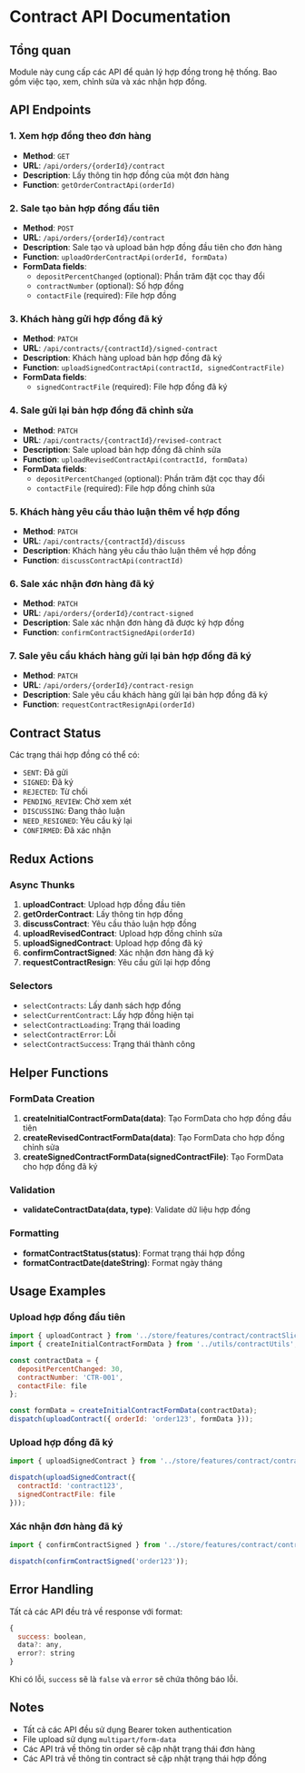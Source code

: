 # Contract API Documentation

## Tổng quan
Module này cung cấp các API để quản lý hợp đồng trong hệ thống. Bao gồm việc tạo, xem, chỉnh sửa và xác nhận hợp đồng.

## API Endpoints

### 1. Xem hợp đồng theo đơn hàng
- **Method**: `GET`
- **URL**: `/api/orders/{orderId}/contract`
- **Description**: Lấy thông tin hợp đồng của một đơn hàng
- **Function**: `getOrderContractApi(orderId)`

### 2. Sale tạo bản hợp đồng đầu tiên
- **Method**: `POST`
- **URL**: `/api/orders/{orderId}/contract`
- **Description**: Sale tạo và upload bản hợp đồng đầu tiên cho đơn hàng
- **Function**: `uploadOrderContractApi(orderId, formData)`
- **FormData fields**:
  - `depositPercentChanged` (optional): Phần trăm đặt cọc thay đổi
  - `contractNumber` (optional): Số hợp đồng
  - `contactFile` (required): File hợp đồng

### 3. Khách hàng gửi hợp đồng đã ký
- **Method**: `PATCH`
- **URL**: `/api/contracts/{contractId}/signed-contract`
- **Description**: Khách hàng upload bản hợp đồng đã ký
- **Function**: `uploadSignedContractApi(contractId, signedContractFile)`
- **FormData fields**:
  - `signedContractFile` (required): File hợp đồng đã ký

### 4. Sale gửi lại bản hợp đồng đã chỉnh sửa
- **Method**: `PATCH`
- **URL**: `/api/contracts/{contractId}/revised-contract`
- **Description**: Sale upload bản hợp đồng đã chỉnh sửa
- **Function**: `uploadRevisedContractApi(contractId, formData)`
- **FormData fields**:
  - `depositPercentChanged` (optional): Phần trăm đặt cọc thay đổi
  - `contactFile` (required): File hợp đồng chỉnh sửa

### 5. Khách hàng yêu cầu thảo luận thêm về hợp đồng
- **Method**: `PATCH`
- **URL**: `/api/contracts/{contractId}/discuss`
- **Description**: Khách hàng yêu cầu thảo luận thêm về hợp đồng
- **Function**: `discussContractApi(contractId)`

### 6. Sale xác nhận đơn hàng đã ký
- **Method**: `PATCH`
- **URL**: `/api/orders/{orderId}/contract-signed`
- **Description**: Sale xác nhận đơn hàng đã được ký hợp đồng
- **Function**: `confirmContractSignedApi(orderId)`

### 7. Sale yêu cầu khách hàng gửi lại bản hợp đồng đã ký
- **Method**: `PATCH`
- **URL**: `/api/orders/{orderId}/contract-resign`
- **Description**: Sale yêu cầu khách hàng gửi lại bản hợp đồng đã ký
- **Function**: `requestContractResignApi(orderId)`

## Contract Status

Các trạng thái hợp đồng có thể có:

- `SENT`: Đã gửi
- `SIGNED`: Đã ký
- `REJECTED`: Từ chối
- `PENDING_REVIEW`: Chờ xem xét
- `DISCUSSING`: Đang thảo luận
- `NEED_RESIGNED`: Yêu cầu ký lại
- `CONFIRMED`: Đã xác nhận

## Redux Actions

### Async Thunks

1. **uploadContract**: Upload hợp đồng đầu tiên
2. **getOrderContract**: Lấy thông tin hợp đồng
3. **discussContract**: Yêu cầu thảo luận hợp đồng
4. **uploadRevisedContract**: Upload hợp đồng chỉnh sửa
5. **uploadSignedContract**: Upload hợp đồng đã ký
6. **confirmContractSigned**: Xác nhận đơn hàng đã ký
7. **requestContractResign**: Yêu cầu gửi lại hợp đồng

### Selectors

- `selectContracts`: Lấy danh sách hợp đồng
- `selectCurrentContract`: Lấy hợp đồng hiện tại
- `selectContractLoading`: Trạng thái loading
- `selectContractError`: Lỗi
- `selectContractSuccess`: Trạng thái thành công

## Helper Functions

### FormData Creation

1. **createInitialContractFormData(data)**: Tạo FormData cho hợp đồng đầu tiên
2. **createRevisedContractFormData(data)**: Tạo FormData cho hợp đồng chỉnh sửa
3. **createSignedContractFormData(signedContractFile)**: Tạo FormData cho hợp đồng đã ký

### Validation

- **validateContractData(data, type)**: Validate dữ liệu hợp đồng

### Formatting

- **formatContractStatus(status)**: Format trạng thái hợp đồng
- **formatContractDate(dateString)**: Format ngày tháng

## Usage Examples

### Upload hợp đồng đầu tiên
```javascript
import { uploadContract } from '../store/features/contract/contractSlice';
import { createInitialContractFormData } from '../utils/contractUtils';

const contractData = {
  depositPercentChanged: 30,
  contractNumber: 'CTR-001',
  contactFile: file
};

const formData = createInitialContractFormData(contractData);
dispatch(uploadContract({ orderId: 'order123', formData }));
```

### Upload hợp đồng đã ký
```javascript
import { uploadSignedContract } from '../store/features/contract/contractSlice';

dispatch(uploadSignedContract({ 
  contractId: 'contract123', 
  signedContractFile: file 
}));
```

### Xác nhận đơn hàng đã ký
```javascript
import { confirmContractSigned } from '../store/features/contract/contractSlice';

dispatch(confirmContractSigned('order123'));
```

## Error Handling

Tất cả các API đều trả về response với format:
```javascript
{
  success: boolean,
  data?: any,
  error?: string
}
```

Khi có lỗi, `success` sẽ là `false` và `error` sẽ chứa thông báo lỗi.

## Notes

- Tất cả các API đều sử dụng Bearer token authentication
- File upload sử dụng `multipart/form-data`
- Các API trả về thông tin order sẽ cập nhật trạng thái đơn hàng
- Các API trả về thông tin contract sẽ cập nhật trạng thái hợp đồng 